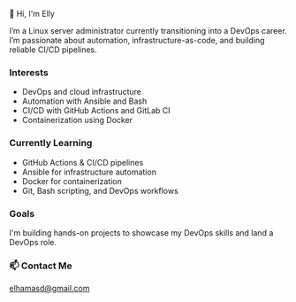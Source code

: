 👋 Hi, I'm Elly

I’m a Linux server administrator currently transitioning into a DevOps career. I’m passionate about automation, infrastructure-as-code, and building reliable CI/CD pipelines.

### Interests
- DevOps and cloud infrastructure
- Automation with Ansible and Bash
- CI/CD with GitHub Actions and GitLab CI
- Containerization using Docker

### Currently Learning
- GitHub Actions & CI/CD pipelines
- Ansible for infrastructure automation
- Docker for containerization
- Git, Bash scripting, and DevOps workflows

###  Goals
I'm building hands-on projects to showcase my DevOps skills and land a DevOps role.

### 📫 Contact Me
elhamasd@gmail.com
